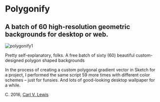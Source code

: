 # Polygonify
## A batch of 60 high-resolution geometric backgrounds for desktop or web.

![polygonify1](http://cvlassets.s3.amazonaws.com/polygonify%20(1).png) 

Pretty self-explanatory, folks. A free batch of sixty (60) beautiful custom-designed polygon shaped backgrounds

In the process of creating a custom polygonal gradient vector in Sketch for a project, I performed the same script 59 more times with different color schemes – just for funsies. And lots of good-looking desktop wallpaper for a while.

C. 2016, [Carl V. Lewis](http://carlvlewis.net)
